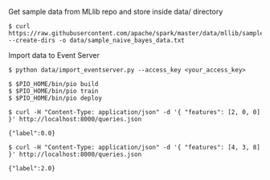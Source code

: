 

Get sample data from MLlib repo and store inside data/ directory

```
$ curl https://raw.githubusercontent.com/apache/spark/master/data/mllib/sample_naive_bayes_data.txt --create-dirs -o data/sample_naive_bayes_data.txt
```

Import data to Event Server
```
$ python data/import_eventserver.py --access_key <your_access_key>
```

```
$ $PIO_HOME/bin/pio build
$ $PIO_HOME/bin/pio train
$ $PIO_HOME/bin/pio deploy
```

```
$ curl -H "Content-Type: application/json" -d '{ "features": [2, 0, 0] }' http://localhost:8000/queries.json

{"label":0.0}
```

```
$ curl -H "Content-Type: application/json" -d '{ "features": [4, 3, 8] }' http://localhost:8000/queries.json

{"label":2.0}
```
